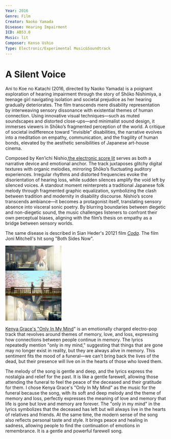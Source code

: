 ```yaml
---
Year: 2016
Genre: Film
Creator: Naoko Yamada
Disease: Hearing Impairment
ICD: AB53.0
Music: lit
Composer: Kenso Ushio
Type: Electronic/Experimental Music&Soundtrack
---
```


# A Silent Voice

Ani to Koe no Katachi (2016, directed by Naoko Yamada) is a poignant exploration of hearing impairment through the story of Shōko Nishimiya, a teenage girl navigating isolation and societal prejudice as her hearing gradually deteriorates. The film transcends mere disability representation by interweaving sensory dissonance with existential themes of human connection. Using innovative visual techniques—such as muted soundscapes and distorted close-ups—and minimalist sound design, it immerses viewers in Shōko’s fragmented perception of the world. A critique of societal indifference toward "invisible" disabilities, the narrative evolves into a meditation on empathy, communication, and the fragility of human bonds, elevated by the aesthetic sensibilities of Japanese art-house cinema.

Composed by Ken’ichi Nishio,[the electronic score lit](https://youtu.be/a57-KveTE84?si=t51QHNqHoZQroGCl) serves as both a narrative device and emotional anchor. The track juxtaposes glitchy digital textures with organic melodies, mirroring Shōko’s fluctuating auditory experiences. Irregular rhythms and distorted frequencies evoke the disorientation of hearing loss, while sudden silences amplify the void left by silenced voices. A standout moment reinterprets a traditional Japanese folk melody through fragmented graphic equalization, symbolizing the clash between tradition and modernity in disability discourse. Nishio’s score transcends ambiance—it becomes a protagonist itself, translating sensory absence into visceral sonic poetry. By blurring boundaries between diegetic and non-diegetic sound, the music challenges listeners to confront their own perceptual biases, aligning with the film’s thesis on empathy as a bridge between sensory worlds.

The same disease is described in Sian Heder's 20121 film [*Coda*](yu_taehee.md). The film Joni Mitchell's hit song "Both Sides Now".

<img src="./jin_guangxin_img.JPG" alt="image depicting Hearing Impairment" style="width: 35%;" />

[Kenya Grace's "Only In My Mind](https://youtu.be/tqpqOzuRSks?si=NJSzV9NSQELlMWb5)" is an emotionally charged electro-pop track that revolves around themes of memory, love, and loss, expressing how connections between people continue in memory. The lyrics repeatedly mention "only in my mind," suggesting that things that are gone may no longer exist in reality, but they are always alive in memory. This sentiment fits the mood of a funeral—we can't bring back the lives of the dead, but their presence will live on in the hearts of those who loved them.

The melody of the song is gentle and deep, and the lyrics express the nostalgia and relief for the past. It is like a gentle farewell, allowing those attending the funeral to feel the peace of the deceased and their gratitude for them. I chose Kenya Grace's "Only In My Mind" as the music for the funeral because the song, with its soft and deep melody and the theme of memory and loss, perfectly expresses the meaning of love and memory that life is gone but love and memory are forever. The "only in my mind" in the lyrics symbolizes that the deceased has left but will always live in the hearts of relatives and friends. At the same time, the modern sense of the song also reflects personal taste and style. It brings peace and healing in sadness, allowing people to find the continuation of emotions in remembrance. It is a gentle and powerful farewell song.

